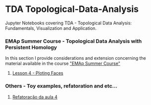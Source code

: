 # TDA Topological-Data-Analysis
Jupyter Notebooks covering TDA - Topological Data Analysis: Fundamentals, Visualization and Application.

### EMAp Summer Course - Topological Data Analysis with Persistent Homology
In this section I provide considerations and extension concerning the material available in the course <a href="https://raphaeltinarrage.github.io/EMAp.html">"EMAp Summer Course"</a>
<ol>
  <li><a href="https://github.com/RodrigoHenriqueRamos/TDA---Topological-Data-Analysis/blob/main/Lesson%204%20-%20Ploting%20Faces.ipynb">Lesson 4 - Ploting Faces</a></li>  
</ol>

### Others - Toy examples, refatoration and etc...
<ol>
  <li><a href="https://github.com/RodrigoHenriqueRamos/TDA---Topological-Data-Analysis/blob/main/1%20-%20Refatora%C3%A7%C3%A3o%20da%20aula%204.ipynb">Refatoração da aula 4</a></li>  
</ol>
